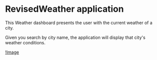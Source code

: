 # RevisedWeather application
This Weather dashboard presents the user with the current weather of a city.

Given you search by city name, the application will display that city's weather conditions. 

[!Image](screenshot.png)
